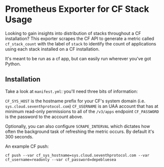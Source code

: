 # Prometheus Exporter for CF Stack Usage

Looking to gain insights into distribution of stacks throughout a CF
installation? This exporter scrapes the CF API to generate a metric called
`cf_stack_count` with the label of `stack` to identify the count of applications
using each stack installed on a CF installation.

It's meant to be run as a cf app, but can easily run wherever you've got Python.

## Installation

Take a look at `manifest.yml`: you'll need three bits of information:

`CF_SYS_HOST` is the hostname prefix for your CF's system domain (i.e.
`sys.cloud.seventhprotocol.com`) `CF_USERNAME` is an UAA account that has at
minimum read-only permissions to all of the `/v3/apps` endpoint `CF_PASSWORD` is
the password to the account above.


Optionally, you can also configure `SCRAPE_INTERVAL` which dictates how often
the background task of refreshing the metric occurs. By default it's 300
seconds.


An example CF push:

`cf push --var cf_sys_hostname=sys.cloud.seventhprotocol.com --var cf_username=readonly --var cf_password=depebluesea`
